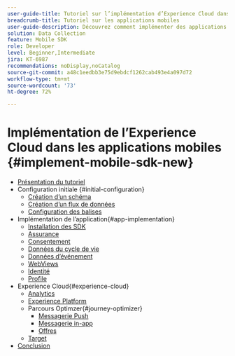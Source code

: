 ```yaml
---
user-guide-title: Tutoriel sur l’implémentation d’Experience Cloud dans les applications mobiles
breadcrumb-title: Tutoriel sur les applications mobiles
user-guide-description: Découvrez comment implémenter des applications Adobe Experience Cloud dans les applications mobiles avec le SDK Mobile Experience Platform.
solution: Data Collection
feature: Mobile SDK
role: Developer
level: Beginner,Intermediate
jira: KT-6987
recommendations: noDisplay,noCatalog
source-git-commit: a48c1eedbb3e75d9ebdcf1262cab493e4a097d72
workflow-type: tm+mt
source-wordcount: '73'
ht-degree: 72%

---
```



# Implémentation de l’Experience Cloud dans les applications mobiles {#implement-mobile-sdk-new}

+ [Présentation du tutoriel](overview.md)
+ Configuration initiale {#initial-configuration}
   + [Création d’un schéma](create-schema.md)
   + [Création dʼun flux de données](create-datastream.md)
   + [Configuration des balises](configure-tags.md)
+ Implémentation de l’application{#app-implementation}
   + [Installation des SDK](install-sdks.md)
   + [Assurance](assurance.md)
   + [Consentement](consent.md)
   + [Données du cycle de vie](lifecycle-data.md)
   + [Données d’événement](events.md)
   + [WebViews](web-views.md)
   + [Identité](identity.md)
   + [Profile](profile.md)
+ Experience Cloud{#experience-cloud}
   + [Analytics](analytics.md)
   + [Experience Platform](platform.md)
   + Parcours Optimzer{#journey-optimizer}
      + [Messagerie Push](journey-optimizer-push.md)
      + [Messagerie in-app](journey-optimizer-inapp.md)
      + [Offres](journey-optimizer-offers.md)
   + [Target](target.md)
+ [Conclusion](conclusion.md)

